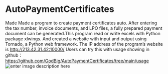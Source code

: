 # AutoPaymentCertificates
 Made Made a program to create payment certificates auto. After entering the tax number, invoice documents, and LPO files, a fully prepared payment document can be generated.This program read or write excels with Python package xlwings. And created a website with input and output using Tornado, a Python web framework. The IP address of the program’s website is http://213.42.31.42:10000/
 Users can try this with usage showing in github：
 https://github.com/GodBig/AutoPaymentCertificates/tree/main/usage
![enter image description here](https://github.com/GodBig/AutoPaymentCertificates/blob/main/AutoPaymentCertificates.gif?raw=true) 